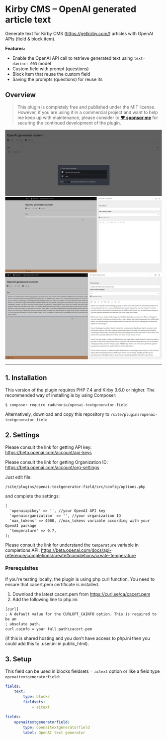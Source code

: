 # Kirby CMS – OpenAI generated article text

Generate text for Kirby CMS (https://getkirby.com/) articles with OpenAI APIs (field & block item).

**Features:**
- Enable the OpenAI API call to retrieve generated text using `text-davinci-003` model
- Custom field with prompt (questions)
- Block item that reuse the custom field
- Saving the prompts (questions) for reuse its

## Overview

> This plugin is completely free and published under the MIT license. However, if you are using it in a commercial project and want to help me keep up with maintenance, please consider to **[❤️ sponsor me](https://github.com/sponsors/horia22)** for securing the continued development of the plugin.

![Block item](https://github.com/raduhoria/openai-textgenerator-field/blob/main/readmeimages/Screenshot%202023-01-17%20122425.png)
![](https://github.com/raduhoria/openai-textgenerator-field/blob/main/readmeimages/Screenshot%202023-01-17%20122511.png)
![](https://github.com/raduhoria/openai-textgenerator-field/blob/main/readmeimages/Screenshot%202023-01-17%20143949.png)
****

## 1. Installation

This version of the plugin requires PHP 7.4 and Kirby 3.6.0 or higher. The recommended way of installing is by using Composer:

```
$ composer require raduhoria/openai-textgenerator-field
```

Alternatively, download and copy this repository to `/site/plugins/openai-textgenerator-field`

## 2. Settings
Please consult the link for getting API key: https://beta.openai.com/account/api-keys

Please consult the link for getting Organization ID: https://beta.openai.com/account/org-settings

Just edit file:
```
/site/plugins/openai-textgenerator-field/src/config/options.php
```
and complete the settings:
```
[
  'openaiapikey' => '', //your OpenAI API key
  'openaiorganization' => '', //your organization ID
  'max_tokens' => 4000, //max_tokens variable according with your OpenAI package
  'temperature' => 0.7,
];
```
Please consult the link for understand the `temperature` variable in completions API: https://beta.openai.com/docs/api-reference/completions/create#completions/create-temperature

### Prerequisites

If you're testing locally, the plugin is using php curl function. You need to ensure that cacert.pem certificate is installed.
1. Download the latest cacert.pem from https://curl.se/ca/cacert.pem
2. Add the following line to php.ini: 
``` 
[curl]
; A default value for the CURLOPT_CAINFO option. This is required to be an
; absolute path.
curl.cainfo = your full path\cacert.pem
```
(if this is shared hosting and you don't have access to php.ini then you could add this to .user.ini in public_html).

## 3. Setup

This field can be used in blocks fieldsets `- aitext` option or like a field type `openaitextgeneratorfield`:

```yaml
fields:
    text:
        type: blocks
        fieldsets:
            - aitext
```
```yaml
fields:
    openaitextgeneratorfield:
        type: openaitextgeneratorfield
        label: OpenAI text generator
```
